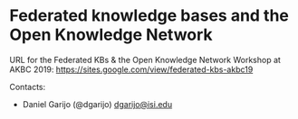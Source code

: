 # Federated knowledge bases and the Open Knowledge Network

URL for the Federated KBs & the Open Knowledge Network Workshop at AKBC 2019: https://sites.google.com/view/federated-kbs-akbc19

Contacts:
* Daniel Garijo (@dgarijo) <dgarijo@isi.edu>